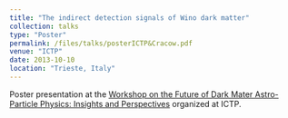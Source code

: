 ```yaml
---
title: "The indirect detection signals of Wino dark matter"
collection: talks
type: "Poster"
permalink: /files/talks/posterICTP&Cracow.pdf
venue: "ICTP"
date: 2013-10-10
location: "Trieste, Italy"
---
```


Poster presentation at the [Workshop on the Future of Dark Mater Astro-Particle Physics: Insights and Perspectives](http://indico.ictp.it/event/a12213/) organized at ICTP.
